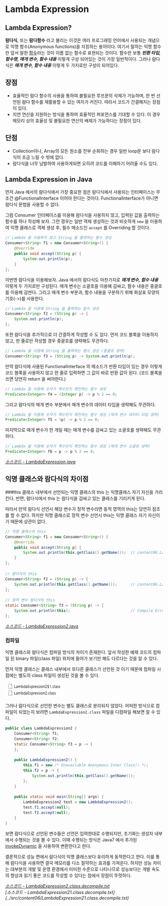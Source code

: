 # Lambda Expression

## Lambda Expression?
**람다식**, 또는 **람다함수** 라고 불리는 이것은 여러 프로그래밍 언어에서 사용되는 개념으로 익명 함수(Anonymous functions)을 지칭하는 용어이다.
여기서 말하는 익명 함수란 앞서 말한 [함수](./04-functional-programming.ko-KR.md#functional-programming-1)라는 것이 이름 없는 함수로 표현되는 것이다.
함수란 보통 ***반환 타입, 함수명, 매개 변수, 함수 내용*** 이렇게 구성 되어있는 것이 가장 일반적이다. 그러나 람다식은 ***매개 변수, 함수 내용*** 이렇게 두 가지로만 구성이 되어있다.

## 장점
* 효율적인 람다 함수의 사용을 통하여 불필요한 루프문의 삭제가 가능하며, 한 번 선언된 람다 함수를 재활용할 수 있는 여지가 커진다. 따라서 코드가 간결해지는 장점이 있다.
* 지연 연산을 지원하는 방식을 통하여 효율적인 퍼포먼스를 기대할 수 있다. 이 경우 메모리 상의 효율성 및 불필요한 연산의 배제가 가능하다는 장점이 있다.

## 단점
* Collection이나, Array의 모든 원소를 전부 순회하는 경우 일반 loop문 보다 람다식이 조금 느릴 수 밖에 없다.
* 람다식을 너무 남발하여 사용하게되면 오히려 코드를 이해하기 어려울 수도 있다.

## Lambda Expression in Java
먼저 Java 에서의 람다식에서 가장 중요한 점은 람다식에서 사용되는 인터페이스는 무조건 @FunctionalInterface 이어야 한다는 것이다. FunctionalInterface가 아니면 람다식 문법을 사용할 수 없다.

그럼 Consumer 인터페이스를 이용해 람다식을 사용하지 않고, 입력된 값을 출력하는 함수를 하나 작성해 보자.
그런 경우는 일반 객체 생성하는 것과 비슷하게 `new` 을 이용하여 익명 클래스로 객체 생성 후, 필수 메소드인 `accept` 를 Overriding 할 것이다.
```java
// Lambda 을 이용하지 않고 String 을 출력하는 함수 생성
Consumer<String> f1 = new Consumer<String>() {
	@Override
	public void accept(String p) {
		System.out.println(p);
	}
};
```

이번엔 람다식을 이용해보자. Java 에서의 람다식도 마찬가지로 ***매개 변수, 함수 내용*** 이렇게 두 가지로만 구성된다. 매개 변수는 소괄호을 이용해 감싸고, 함수 내용은 중괄호를 이용해 감싼다.
그리고 매개 변수 부분과, 함수 내용을 구분하기 위해 화살표 모양의 기호(->)를 사용한다.
```java
// Lambda 을 이용해 String 을 출력하는 함수 생성
Consumer<String> f2 = (String p) -> {
	System.out.println(p);
};
```

또한 람다식을 추가적으로 더 간결하게 작성할 수 도 있다. 먼저 코드 블록을 이용하지 않고, 한 줄로만 작성할 경우 중괄호를 생략해도 무관하다.
```java
// Lambda 을 이용해 String 을 출력하는 함수 생성 (중괄호 생략)
Consumer<String> f3 = (String p) -> System.out.println(p);
```

만약 람다식에 사용된 FunctionalInterface 의 메소드가 반환 타입이 있는 경우
이렇게 코드 블록을 사용하지 않고 한 줄로 입력하면 그 값이 바로 반환 값이 된다. (코드 블록을 쓰면 당연히 return 을 써야한다.)
```java
// Lambda 을 이용해 숫자가 짝수인지 확인하는 함수 생성
Predicate<Integer> f4 = (Integer p) -> p % 2 == 0;
```

그리고 람다식의 매개 변수 부분에서 매개 변수의 데이터 타입을 생략해도 무관하다.
```java
// Lambda 을 이용해 숫자가 짝수인지 확인하는 함수 생성 (매개 변수 데이터 타입 생략)
Predicate<Integer> f5 = (p) -> p % 2 == 0;
```

마지막으로 매개 변수가 한 개일 때는 매개 변수를 감싸고 있는 소괄호를 생략해도 무관하다.
```java
// Lambda 을 이용해 숫자가 짝수인지 확인하는 함수 생성 (매개 변수 소괄호 생략)
Predicate<Integer> f6 = p -> p % 2 == 0;
```

*[소스코드 - LambdaExpression.java](../src/content06/LambdaExpression.java)*

## 익명 클래스와 람다식의 차이점

###this
클래스 내부에서 선언되는 익명 클래스의 this 는 익명클래스 자기 자신을 가리킨다.
반면, 람다식에서 this 는 람다식을 감싸고 있는 클래스를 기리키게 된다.

따라서 만약 람다식 선언시 해당 변수가 정적 변수라면 동적 영역의 this는 당연히 참조를 할 수 없다.
하지만 익명 클래스로 정적 변수 선언시 this는 익명 클래스 자기 자신이기 때문에 상관이 없다.

```java
// 익명 클래스의 this
Consumer<String> f1 = new Consumer<String>() {
	@Override
	public void accept(String p) {
		System.out.println(this.getClass().getName());	// content06.LambdaExpression2$1
	}
};

// 람다식의 this
Consumer<String> f2 = (String p) -> {
	System.out.println(this.getClass().getName());		// content06.LambdaExpression2
};

// 정적 변수 람다식의 this
static Consumer<String> f3 = (String p) -> {
	System.out.println(this);							// Compile Error
};
```

*[소스코드 - LambdaExpression2.java](../src/content06/LambdaExpression2.java)*

### 컴파일
익명 클래스와 람다식은 컴파일 방식의 차이가 존재한다. 앞서 작성한 예제 코드의 컴파일 된 binary 파일(class 파일) 위치에 들어가 보기만 해도 다르다는 것을 알 수 있다.

먼저 익명 클래스는 클래스 내부에서 또다른 클래스가 선언된 것 이기 때문에 컴파일 시점에는 별도의 class 파일이 생성된 것을 볼 수 있다.

![컴파일 된 class 파일](../image/lambda-expression-compile.png)

그러나 람다식으로 선언한 변수는 별도 클래스로 분리되지 않았다. 어떠한 방식으로 컴파일이 되었는지 보려면 `LambdaExpression2.class` 파일을 디컴파일 해보면 알 수 있다.

```java
public class LambdaExpression2 {
    Consumer<String> f1;
    Consumer<String> f2;
    static Consumer<String> f3 = p -> {
    };

    public LambdaExpression2() {
        this.f1 = new /* Unavailable Anonymous Inner Class!! */;
        this.f2 = p -> {
            System.out.println(this.getClass().getName());
        };
    }

    public static void main(String[] args) {
        LambdaExpression2 test = new LambdaExpression2();
        test.f1.accept(null);
        test.f2.accept(null);
    }
}
```

보면 람다식으로 선언된 변수들은 선언은 입력한대로 수행되지만, 초기화는 생성자 내부에서 수행되는 것을 볼 수 있다. 
이때 수행되는 방식은 Java7 에서 추가된 [invokeDynamic](https://docs.oracle.com/javase/7/docs/api/java/lang/invoke/package-summary.html) 을 사용하여 변환한다고 한다.

결론적으로 성능 면에서 람다식이 익명 클래스보다 유리하게 동작한다고 한다. 이를 통해 람다식을 사용하면 결국 메모리를 다소 절약하는 효과를 가져온다.
하지만 성능 차이는 대부분의 개발 및 운영 환경에서 미미한 수준으로 나타나므로 성능보다는 개발 속도의 향상과 읽기 좋은 코드를 작성할 수 있다는 점에서 장점이 뚜렷하다.

*[소스코드 - LambdaExpression2.class.decompile.txt](../src/content06/LambdaExpression2.class.decompile.txt)*  
*[소스코드 - LambdaExpression2$1.class.decompile.txt](../src/content06/LambdaExpression2$1.class.decompile.txt)*